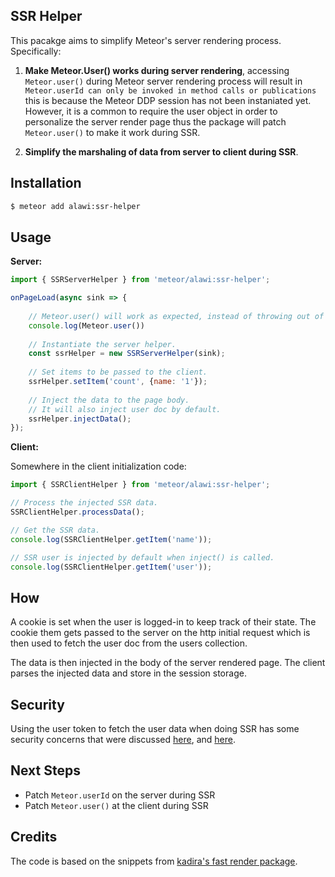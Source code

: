 ## SSR Helper

This pacakge aims to simplify Meteor's server rendering process. Specifically:

1. **Make Meteor.User() works during server rendering**, accessing ```Meteor.user()``` during Meteor server rendering process will result in
```Meteor.userId can only be invoked in method calls or publications```
this is because the Meteor DDP session has not been instaniated yet. However, it is a common to require the user object in order to personalize the server render page thus the package will patch ```Meteor.user()``` to make it work during SSR.

2. **Simplify the marshaling of data from server to client during SSR**.


## Installation 

```bash
$ meteor add alawi:ssr-helper
```

## Usage

**Server:**

```js
import { SSRServerHelper } from 'meteor/alawi:ssr-helper';

onPageLoad(async sink => {
    
    // Meteor.user() will work as expected, instead of throwing out of context error.
    console.log(Meteor.user())
   
    // Instantiate the server helper.
    const ssrHelper = new SSRServerHelper(sink);
    
    // Set items to be passed to the client.
    ssrHelper.setItem('count', {name: '1'});
   
    // Inject the data to the page body. 
    // It will also inject user doc by default.
    ssrHelper.injectData();
});
```

**Client:**

Somewhere in the client initialization code:

```js
import { SSRClientHelper } from 'meteor/alawi:ssr-helper';

// Process the injected SSR data.
SSRClientHelper.processData();

// Get the SSR data.
console.log(SSRClientHelper.getItem('name'));

// SSR user is injected by default when inject() is called.
console.log(SSRClientHelper.getItem('user'));

```

## How
A cookie is set when the user is logged-in to keep track of their state. The cookie 
them gets passed to the server on the http initial request which is then used to fetch the user doc 
from the users collection.

The data is then injected in the body of the server rendered page. The client parses the injected
data and store in the session storage. 

## Security

Using the user token to fetch the user data when doing SSR has some security concerns that were discussed [here](https://github.com/kadirahq/fast-render/issues/145), and [here](https://blog.meteor.com/why-meteor-doesnt-use-session-cookies-e988544f52c9).

## Next Steps
- Patch ```Meteor.userId``` on the server during SSR
- Patch ```Meteor.user()``` at the client during SSR

## Credits
The code is based on the snippets from [kadira's fast render package](https://github.com/kadirahq/fast-render). 
